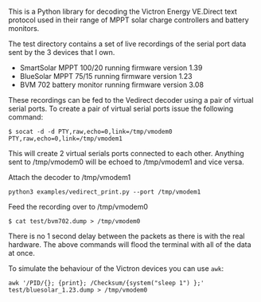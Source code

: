 This is a Python library for decoding the Victron Energy VE.Direct text protocol used in their range of MPPT solar charge controllers and battery monitors.

The test directory contains a set of live recordings of the serial port data sent by the 3 devices that I own.

* SmartSolar MPPT 100/20 running firmware version 1.39
* BlueSolar MPPT 75/15 running firmware version 1.23
* BVM 702 battery monitor running firmware version 3.08

These recordings can be fed to the Vedirect decoder using a pair of virtual serial ports. To create a pair of virtual serial ports issue the following command:
```
$ socat -d -d PTY,raw,echo=0,link=/tmp/vmodem0 PTY,raw,echo=0,link=/tmp/vmodem1
```
This will create 2 virtual serials ports connected to each other. Anything sent to /tmp/vmodem0 will be echoed to /tmp/vmodem1 and vice versa.

Attach the decoder to /tmp/vmodem1
```
python3 examples/vedirect_print.py --port /tmp/vmodem1
```

Feed the recording over to /tmp/vmodem0
```
$ cat test/bvm702.dump > /tmp/vmodem0
```
There is no 1 second delay between the packets as there is with the real hardware. The above commands will flood the terminal with all of the data at once.

To simulate the behaviour of the Victron devices you can use ``awk``:

```
awk '/PID/{}; {print}; /Checksum/{system("sleep 1") };' test/bluesolar_1.23.dump > /tmp/vmodem0
```
